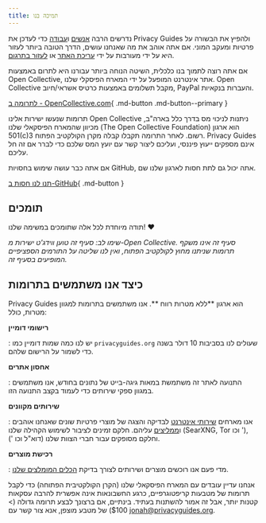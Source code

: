 ```yaml
---
title: תמיכה בנו
---
```


<!-- markdownlint-disable MD036 -->
נדרשים הרבה [אנשים](https://github.com/privacyguides/privacyguides.org/graphs/contributors) ו[עבודה](https://github.com/privacyguides/privacyguides.org/pulse/monthly) כדי לעדכן את Privacy Guides ולהפיץ את הבשורה על פרטיות ומעקב המוני. אם אתה אוהב את מה שאנחנו עושים, הדרך הטובה ביותר לעזור היא על ידי מעורבות על ידי [עריכת האתר](https://github.com/privacyguides/privacyguides.org) או [לעזור בתרגום](https://crowdin.com/project/privacyguides).

אם אתה רוצה לתמוך בנו כלכלית, השיטה הנוחה ביותר עבורנו היא לתרום באמצעות Open Collective, אתר אינטרנט המופעל על ידי המארח הפיסקלי שלנו. Open Collective מקבל תשלומים באמצעות כרטיס אשראי/חיוב, PayPal והעברות בנקאיות.

[לתרומה ב - OpenCollective.com](https://opencollective.com/privacyguides/donate){ .md-button .md-button--primary }

תרומות שנעשו ישירות אלינו Open Collective ניתנות לניכוי מס בדרך כלל בארה"ב, מכיוון שהמארח הפיסקאלי שלנו (The Open Collective Foundation) הוא ארגון 501(c)3 רשום. לאחר התרומה תקבלו קבלה מקרן הקולקטיב הפתוח. Privacy Guides אינם מספקים ייעוץ פיננסי, ועליכם ליצור קשר עם יועץ המס שלכם כדי לברר אם זה חל עליכם.

אם אתה כבר עושה שימוש בחסויות GitHub, אתה יכול גם לתת חסות לארגון שלנו שם.

[תנו לנו חסות ב-GitHub](https://github.com/sponsors/privacyguides){ .md-button }

## תומכים

תודה מיוחדת לכל אלה שתומכים במשימה שלנו! :heart:

*שימו לב: סעיף זה טוען ווידג'ט ישירות מ-Open Collective. סעיף זה אינו משקף תרומות שניתנו מחוץ לקולקטיב הפתוח, ואין לנו שליטה על התורמים הספציפיים המופיעים בסעיף זה.*

<script src="https://opencollective.com/privacyguides/banner.js"></script>

## כיצד אנו משתמשים בתרומות

Privacy Guides הוא ארגון **ללא מטרות רווח **. אנו משתמשים בתרומות למגוון מטרות, כולל:

**רישומי דומיין**

:   יש לנו כמה שמות דומיין כמו `privacyguides.org` שעולים לנו בסביבות 10 דולר בשנה כדי לשמור על הרישום שלהם.

**אחסון אתרים**

:   התנועה לאתר זה משתמשת במאות גיגה-בייט של נתונים בחודש, אנו משתמשים במגוון ספקי שירותים כדי לעמוד בקצב התנועה הזו.

**שירותים מקוונים**

:   אנו מארחים [שירותי אינטרנט](https://privacyguides.net) לבדיקה והצגה של מוצרי פרטיות שונים שאנחנו אוהבים ו[ממליצים](../tools.md) עליהם. חלקם זמינים לציבור לשימוש הקהילה שלנו (SearXNG, Tor וכו '), וחלקם מסופקים עבור חברי הצוות שלנו (דוא"ל וכו ').

**רכישת מוצרים**

:   מדי פעם אנו רוכשים מוצרים ושירותים לצורך בדיקת [הכלים המומלצים שלנו](../tools.md).

אנחנו עדיין עובדים עם המארח הפיסקאלי שלנו (הקרן הקולקטיבית הפתוחה) כדי לקבל תרומות של מטבעות קריפטוגרפיים, כרגע החשבונאות אינה אפשרית להרבה עסקאות קטנות יותר, אבל זה אמור להשתנות בעתיד. בינתיים, אם ברצונך לבצע תרומה גדולה (> $100) של מטבע מוצפן, אנא צור קשר עם [jonah@privacyguides.org](mailto:jonah@privacyguides.org).
